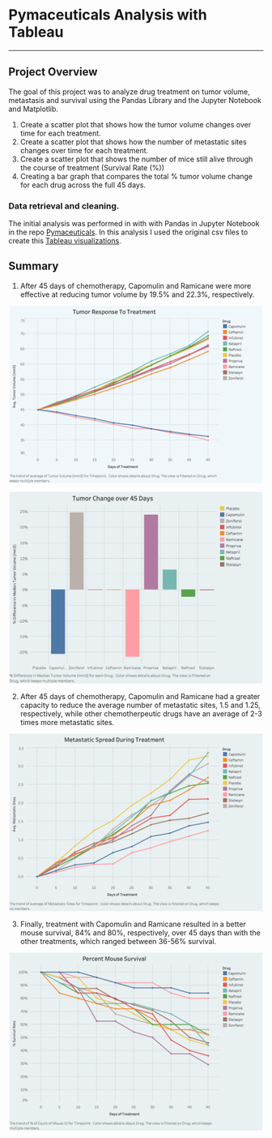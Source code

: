 # Pymaceuticals Analysis with Tableau
----
## Project Overview

The goal of this project was to analyze drug treatment on tumor volume, metastasis and survival using the Pandas Library and the Jupyter Notebook and Matplotlib.
1. Create a scatter plot that shows how the tumor volume changes over time for each treatment.
2. Create a scatter plot that shows how the number of metastatic sites changes over time for each treatment.
3. Create a scatter plot that shows the number of mice still alive through the course of treatment (Survival Rate (%))
4. Creating a bar graph that compares the total % tumor volume change for each drug across the full 45 days.

### Data retrieval and cleaning.

  The initial analysis was performed in with with Pandas in Jupyter Notebook in the repo [Pymaceuticals](https://github.com/TomBerton/Pymaceuticals). In this analysis I used the original csv files to create this [Tableau visualizations](https://public.tableau.com/profile/thomas.berton#!/vizhome/PseudoPharmaceuticalAnalysis/ChemotherapyonMetatasisandSurvival).
## Summary
1.	After 45 days of chemotherapy, Capomulin and Ramicane were more effective at reducing tumor volume by 19.5% and 22.3%, respectively. 

<p align="center"> 
  <img src="https://github.com/TomBerton/Pymaceuticals-Tableau/blob/master/images/Tumor%20Response%20To%20Treatment.png" width="500"/>
 </p>

<p align="center"> 
  <img src="https://github.com/TomBerton/Pymaceuticals-Tableau/blob/master/images/Tumor%20Change%20over%2045%20Days.png" width="500"/>
 </p>
 
 2.	After 45 days of chemotherapy, Capomulin and Ramicane had a greater capacity to reduce the average number of metastatic sites, 1.5 and 1.25, respectively, while other chemotherpeutic drugs have an average of 2-3 times more metastatic sites. 
 
<p align="center"> 
  <img src="https://github.com/TomBerton/Pymaceuticals-Tableau/blob/master/images/Metastatic%20Spread%20During%20Treatment.png" width="500"/>
 </p>

3. Finally, treatment with Capomulin and Ramicane resulted in a better mouse survival, 84% and 80%, respectively, over 45 days 		than with the other treatments, which ranged between 36-56% survival.
<p align="center"> 
  <img src="https://github.com/TomBerton/Pymaceuticals-Tableau/blob/master/images/Percent%20Mouse%20Survival.png" width="500"/>
 </p>
